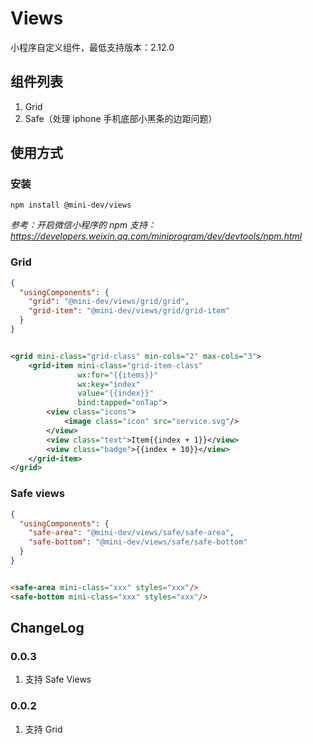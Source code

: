 # Views

小程序自定义组件，最低支持版本：2.12.0

## 组件列表

1. Grid
2. Safe（处理 iphone 手机底部小黑条的边距问题）

## 使用方式

### 安装

```shell script
npm install @mini-dev/views
```

*参考：开启微信小程序的 npm 支持： https://developers.weixin.qq.com/miniprogram/dev/devtools/npm.html*

### Grid

```json
{
  "usingComponents": {
    "grid": "@mini-dev/views/grid/grid",
    "grid-item": "@mini-dev/views/grid/grid-item"
  }
}
```

```xml

<grid mini-class="grid-class" min-cols="2" max-cols="3">
    <grid-item mini-class="grid-item-class"
               wx:for="{{items}}"
               wx:key="index"
               value="{{index}}"
               bind:tapped="onTap">
        <view class="icons">
            <image class="icon" src="service.svg"/>
        </view>
        <view class="text">Item{{index + 1}}</view>
        <view class="badge">{{index + 10}}</view>
    </grid-item>
</grid>
```

### Safe views

```json
{
  "usingComponents": {
    "safe-area": "@mini-dev/views/safe/safe-area",
    "safe-bottom": "@mini-dev/views/safe/safe-bottom"
  }
}
```

```html

<safe-area mini-class="xxx" styles="xxx"/>
<safe-bottom mini-class="xxx" styles="xxx"/>
```

## ChangeLog

### 0.0.3

1. 支持 Safe Views

### 0.0.2

1. 支持 Grid